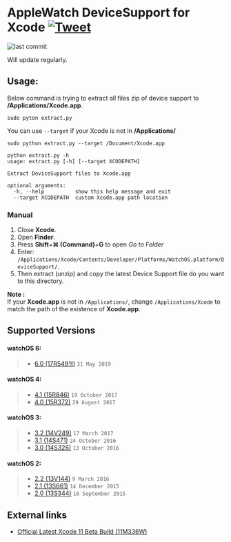 # AppleWatch DeviceSupport for Xcode [![Tweet](https://img.shields.io/twitter/url/http/shields.io.svg?style=social)](https://twitter.com/intent/tweet?text=Check%20out%20Xcode-watchOS-DeviceSupport%20on%20GitHub&url=https://github.com/isatria/Xcode-watchOS-DeviceSupport)

![last commit](https://img.shields.io/github/last-commit/isatria/Xcode-watchOS-DeviceSupport.svg)


Will update regularly.

## Usage: ##
Below command is trying to extract all files zip of device support to **/Applications/Xcode.app**.

```pyton
sudo pyton extract.py
```

You can use `--target` if your Xcode is not in **/Applications/**

```pyton
sudo python extract.py --target /Document/Xcode.app
```

```
python extract.py -h
usage: extract.py [-h] [--target XCODEPATH]

Extract DeviceSupport files to Xcode.app

optional arguments:
  -h, --help          show this help message and exit
  --target XCODEPATH  custom Xcode.app path location
```
### Manual ###
1. Close **Xcode**.
2. Open **Finder**.
3. Press **Shift**+**⌘ (Command)**+**G** to open *Go to Folder*
4. Enter: `/Applications/Xcode/Contents/Developer/Platforms/WatchOS.platform/DeviceSupport/`.
5. Then extract (unzip) and copy the latest Device Support file do you want to this directory.

**Note :**  
If your **Xcode.app** is not in `/Applications/`, change `/Applications/Xcode` to match the path of the existence of **Xcode.app**.

## Supported Versions ##
#### watchOS 6: ####
> * [6.0 (17R5491t)](https://github.com/isatria/Xcode-watchOS-DeviceSupport/raw/master/src/6.0.zip) `31 May 2019`

#### watchOS 4: ####
> * [4.1 (15R846)](https://github.com/isatria/Xcode-watchOS-DeviceSupport/raw/master/src/4.1.zip) `19 October 2017`
> * [4.0 (15R372)](https://github.com/isatria/Xcode-watchOS-DeviceSupport/raw/master/src/4.0.zip) `29 August 2017`

#### watchOS 3: ####
> * [3.2 (14V249)](https://github.com/isatria/Xcode-watchOS-DeviceSupport/raw/master/src/3.2.zip) `17 March 2017`
> * [3.1 (14S471)](https://github.com/isatria/Xcode-watchOS-DeviceSupport/raw/master/src/3.1.zip) `24 October 2016`
> * [3.0 (14S326)](https://github.com/isatria/Xcode-watchOS-DeviceSupport/raw/master/src/3.0.zip) `13 October 2016`

#### watchOS 2: ####
> * [2.2 (13V144)](https://github.com/isatria/Xcode-watchOS-DeviceSupport/raw/master/src/2.2.zip) `9 March 2016`
> * [2.1 (13S661)](https://github.com/isatria/Xcode-watchOS-DeviceSupport/raw/master/src/2.1.zip) `14 December 2015`
> * [2.0 (13S344)](https://github.com/isatria/Xcode-watchOS-DeviceSupport/raw/master/src/2.0.zip) `16 September 2015`

## External links ##
* [Official Latest Xcode 11 Beta Build (11M336W)](https://developer.apple.com/services-account/download?path=/WWDC_2019/Xcode_11_Beta/Xcode_11_Beta.xip)

